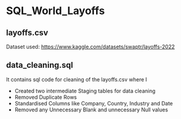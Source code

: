 # SQL_World_Layoffs

## layoffs.csv
Dataset used: https://www.kaggle.com/datasets/swaptr/layoffs-2022

## data_cleaning.sql
It contains sql code for cleaning of the layoffs.csv where I 
  - Created two intermediate Staging tables for data cleaning
  - Removed Duplicate Rows 
  - Standardised Columns like Company, Country, Industry and Date
  - Removed any Unnecessary Blank and unnecessary Null values
